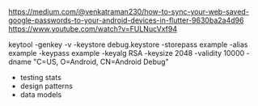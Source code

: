 https://medium.com/@venkatraman230/how-to-sync-your-web-saved-google-passwords-to-your-android-devices-in-flutter-9630ba2a4d96
https://www.youtube.com/watch?v=FULNucVxf94

keytool -genkey -v -keystore debug.keystore -storepass example -alias example -keypass example -keyalg RSA -keysize 2048 -validity 10000 -dname "C=US, O=Android, CN=Android Debug"

- testing stats 
- design patterns 
- data models 
